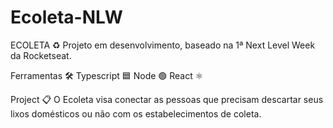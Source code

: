 # Ecoleta-NLW

ECOLETA ♻️
Projeto em desenvolvimento, baseado na 1ª Next Level Week da  Rocketseat.

Ferramentas 🛠️
Typescript 🟦
Node 🟢
React ⚛

Project 📋
O Ecoleta visa conectar as pessoas que precisam descartar seus lixos domésticos ou não com os estabelecimentos de coleta.

